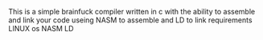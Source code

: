 This is a simple brainfuck compiler written in c with the ability to assemble and link your code useing NASM to assemble and LD to link
requirements
LINUX os
NASM 
LD
